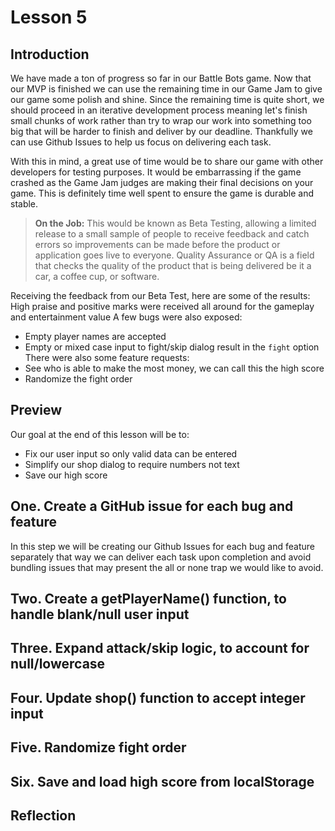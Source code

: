 # Lesson 5
## Introduction
We have made a ton of progress so far in our Battle Bots game. Now that our MVP is finished we can use the remaining time in our Game Jam to give our game some polish and shine. Since the remaining time is quite short, we should proceed in an iterative development process meaning let's finish small chunks of work rather than try to wrap our work into something too big that will be harder to finish and deliver by our deadline. Thankfully we can use Github Issues to help us focus on delivering each task.

With this in mind, a great use of time would be to share our game with other developers for testing purposes. It would be embarrassing if the game crashed as the Game Jam judges are making their final decisions on your game. This is definitely time well spent to ensure the game is durable and stable. 

> **On the Job:** This would be known as Beta Testing, allowing a limited release to a small sample of people to receive feedback and catch errors so improvements can be made before the product or application goes live to everyone. Quality Assurance or QA is a field that checks the quality of the product that is being delivered be it a car, a coffee cup, or software.

Receiving the feedback from our Beta Test, here are some of the results:
High praise and positive marks were received all around for the gameplay and entertainment value
A few bugs were also exposed:
  * Empty player names are accepted
  * Empty or mixed case input to fight/skip dialog result in the `fight` option
There were also some feature requests:
  * See who is able to make the most money, we can call this the high score
  * Randomize the fight order 

## Preview
Our goal at the end of this lesson will be to:
  * Fix our user input so only valid data can be entered
  * Simplify our shop dialog to require numbers not text
  * Save our high score 

## One. Create a GitHub issue for each bug and feature
In this step we will be creating our Github Issues for each bug and feature separately that way we can deliver each task upon completion and avoid bundling issues that may present the all or none trap we would like to avoid.
## Two. Create a getPlayerName() function, to handle blank/null user input

## Three. Expand attack/skip logic, to account for null/lowercase

## Four. Update shop() function to accept integer input

## Five. Randomize fight order

## Six. Save and load high score from localStorage

## Reflection
